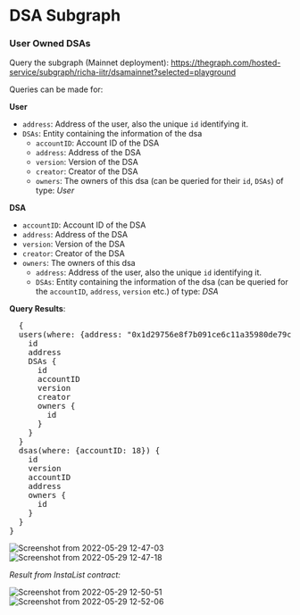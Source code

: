 # DSA Subgraph 
### User Owned DSAs

Query the subgraph (Mainnet deployment): https://thegraph.com/hosted-service/subgraph/richa-iitr/dsamainnet?selected=playground<br> 
<!-- Pending Version: https://thegraph.com/hosted-service/subgraph/richa-iitr/dsamainnet?version=pending -->

Queries can be made for: 

**User**
- `address`: Address of the user, also the unique `id` identifying it.
- `DSAs`: Entity containing the information of the dsa
  - `accountID`: Account ID of the DSA
  - `address`: Address of the DSA
  - `version`: Version of the DSA
  - `creator`: Creator of the DSA
  - `owners`: The owners of this dsa (can be queried for their `id`, `DSAs`) of type: _User_

**DSA**
- `accountID`: Account ID of the DSA
- `address`: Address of the DSA
- `version`: Version of the DSA
- `creator`: Creator of the DSA
- `owners`: The owners of this dsa
  - `address`: Address of the user, also the unique `id` identifying it.
  - `DSAs`: Entity containing the information of the dsa (can be queried for the `accountID`, `address`, `version` etc.) of type: _DSA_

**Query Results**:

<pre>  {
  users(where: {address: "0x1d29756e8f7b091ce6c11a35980de79c7eda5d1f"}) {
    id
    address
    DSAs {
      id
      accountID
      version
      creator
      owners {
        id
      }
    }
  }
  dsas(where: {accountID: 18}) {
    id
    version
    accountID
    address
    owners {
      id
    }
  }
}
</pre>

![Screenshot from 2022-05-29 12-47-03](https://user-images.githubusercontent.com/76250660/170856927-afd3b419-ad6d-496f-aa1f-7b22c370e1e6.png)
![Screenshot from 2022-05-29 12-47-18](https://user-images.githubusercontent.com/76250660/170856931-6f2076dd-91ad-4efc-8b1a-3fb08c287d2c.png)


_Result from InstaList contract:_

![Screenshot from 2022-05-29 12-50-51](https://user-images.githubusercontent.com/76250660/170857135-7b34c680-e799-4ce0-a395-cb49c75f6d9a.png)
![Screenshot from 2022-05-29 12-52-06](https://user-images.githubusercontent.com/76250660/170857138-b4f55ee7-b14e-417d-9bf2-2eaf9724eca7.png)




